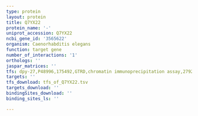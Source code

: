 ```yaml
---
type: protein
layout: protein
title: Q7YX22
protein_name: '-'
uniprot_accession: Q7YX22
ncbi_gene_id: '3565622'
organism: Caenorhabditis elegans
function: target gene
number_of_interactions: '1'
orthologs: ''
jaspar_matrices: ''
tfs: dpy-27,P48996,175492,GTRD,chromatin immunoprecipitation assay,27924024%5Buid%5D,No
targets: ''
tfs_download: tfs_of_Q7YX22.tsv
targets_download: ''
bindingSites_download: ''
binding_sites_ls: ''

---
```

